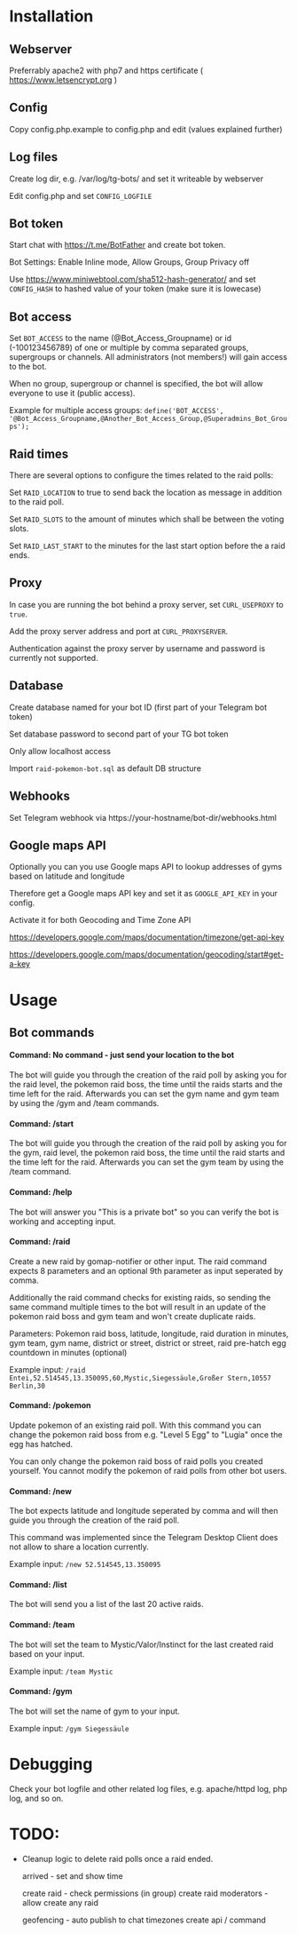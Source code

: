 # Installation

## Webserver

Preferrably apache2 with php7 and https certificate ( https://www.letsencrypt.org )

## Config

Copy config.php.example to config.php and edit (values explained further)

## Log files

Create log dir, e.g. /var/log/tg-bots/ and set it writeable by webserver

Edit config.php and set `CONFIG_LOGFILE`

## Bot token

Start chat with https://t.me/BotFather and create bot token.

Bot Settings: Enable Inline mode, Allow Groups, Group Privacy off

Use https://www.miniwebtool.com/sha512-hash-generator/ and set `CONFIG_HASH` to hashed value of your token (make sure it is lowecase)

## Bot access

Set `BOT_ACCESS` to the name (@Bot_Access_Groupname) or id (-100123456789) of one or multiple by comma separated groups, supergroups or channels. All administrators (not members!) will gain access to the bot.

When no group, supergroup or channel is specified, the bot will allow everyone to use it (public access).

Example for multiple access groups: `define('BOT_ACCESS', '@Bot_Access_Groupname,@Another_Bot_Access_Group,@Superadmins_Bot_Groups');`

## Raid times

There are several options to configure the times related to the raid polls:

Set `RAID_LOCATION` to true to send back the location as message in addition to the raid poll.

Set `RAID_SLOTS` to the amount of minutes which shall be between the voting slots.

Set `RAID_LAST_START` to the minutes for the last start option before the a raid ends.

## Proxy

In case you are running the bot behind a proxy server, set `CURL_USEPROXY` to `true`.

Add the proxy server address and port at `CURL_PROXYSERVER`.

Authentication against the proxy server by username and password is currently not supported.

## Database

Create database named for your bot ID (first part of your Telegram bot token)

Set database password to second part of your TG bot token

Only allow localhost access

Import `raid-pokemon-bot.sql` as default DB structure

## Webhooks

Set Telegram webhook via https://your-hostname/bot-dir/webhooks.html

## Google maps API

Optionally you can you use Google maps API to lookup addresses of gyms based on latitude and longitude

Therefore get a Google maps API key and set it as `GOOGLE_API_KEY` in your config.

Activate it for both Geocoding and Time Zone API

https://developers.google.com/maps/documentation/timezone/get-api-key

https://developers.google.com/maps/documentation/geocoding/start#get-a-key

# Usage

## Bot commands
#### Command: No command - just send your location to the bot

The bot will guide you through the creation of the raid poll by asking you for the raid level, the pokemon raid boss, the time until the raids starts and the time left for the raid. Afterwards you can set the gym name and gym team by using the /gym and /team commands.


#### Command: /start

The bot will guide you through the creation of the raid poll by asking you for the gym, raid level, the pokemon raid boss, the time until the raid starts and the time left for the raid. Afterwards you can set the gym team by using the /team command.


#### Command: /help

The bot will answer you "This is a private bot" so you can verify the bot is working and accepting input.


#### Command: /raid

Create a new raid by gomap-notifier or other input. The raid command expects 8 parameters and an optional 9th parameter as input seperated by comma.

Additionally the raid command checks for existing raids, so sending the same command multiple times to the bot will result in an update of the pokemon raid boss and gym team and won't create duplicate raids.

Parameters: Pokemon raid boss, latitude, longitude, raid duration in minutes, gym team, gym name, district or street, district or street, raid pre-hatch egg countdown in minutes (optional)

Example input: `/raid Entei,52.514545,13.350095,60,Mystic,Siegessäule,Großer Stern,10557 Berlin,30`


#### Command: /pokemon

Update pokemon of an existing raid poll. With this command you can change the pokemon raid boss from e.g. "Level 5 Egg" to "Lugia" once the egg has hatched.

You can only change the pokemon raid boss of raid polls you created yourself. You cannot modify the pokemon of raid polls from other bot users.


#### Command: /new

The bot expects latitude and longitude seperated by comma and will then guide you through the creation of the raid poll.

This command was implemented since the Telegram Desktop Client does not allow to share a location currently.

Example input: `/new 52.514545,13.350095`


#### Command: /list 

The bot will send you a list of the last 20 active raids.


#### Command: /team

The bot will set the team to Mystic/Valor/Instinct for the last created raid based on your input.

Example input: `/team Mystic`


#### Command: /gym

The bot will set the name of gym to your input.

Example input: `/gym Siegessäule`

# Debugging
Check your bot logfile and other related log files, e.g. apache/httpd log, php log, and so on.

# TODO:

* Cleanup logic to delete raid polls once a raid ended.

	arrived - set and show time

	create raid - check permissions (in group)
	create raid moderators - allow create any raid
	
	geofencing - auto publish to chat
	timezones
	create api / command
